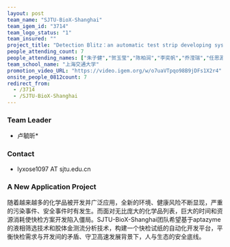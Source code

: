 ```yaml
---
layout: post
team_name: "SJTU-BioX-Shanghai"
team_igem_id: "3714"
team_logo_status: "1"
team_insured: ""
project_title: "Detection Blitz：an automatic test strip developing system"
people_attending_count: 7
people_attending_names: ["朱子健","贺玉莹","陈柏润","李奕帆","乔滢瑞","任思源","韩欣越"]
team_school_name: "上海交通大学"
promotion_video_URL: "https://video.igem.org/w/o7uaVTpqo98B9jDFs1X2r4"
onsite_people_0812count: 7
redirect_from:
  - /3714
  - /SJTU-BioX-Shanghai
---
```



### Team Leader
* 卢毓昕*

### Contact
* lyxose1097 AT sjtu.edu.cn

### A New Application Project

随着越来越多的化学品被开发并广泛应用，全新的环境、健康风险不断显现，严重的污染事件、安全事件时有发生。而面对无比庞大的化学品列表，巨大的时间和资源消耗使快检方案开发陷入僵局。SJTU-BioX-Shanghai团队希望基于aptazyme的液相筛选技术和胶体金测流分析技术，构建一个快检试纸的自动化开发平台，平衡快检需求与开发间的矛盾、守卫高速发展背景下，人与生态的安全底线。

